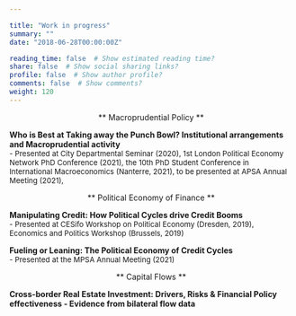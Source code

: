 ```yaml
---

title: "Work in progress"
summary: ""
date: "2018-06-28T00:00:00Z"

reading_time: false  # Show estimated reading time?
share: false  # Show social sharing links?
profile: false  # Show author profile?
comments: false  # Show comments?
weight: 120
---
```


<p align="center">** Macroprudential Policy **</p>
  
**Who is Best at Taking away the Punch Bowl? Institutional arrangements and Macroprudential activity**  
<font size="2">   - Presented at City Departmental Seminar (2020), 1st London Political Economy Network PhD Conference (2021), the 10th PhD Student Conference in International Macroeconomics (Nanterre, 2021), to be presented at APSA Annual Meeting (2021),  </font>  
  
<p align="center">** Political Economy of Finance **</p>
  
**Manipulating Credit: How Political Cycles drive Credit Booms**  
<font size="2">   - Presented at CESifo Workshop on Political Economy (Dresden, 2019), Economics and Politics Workshop (Brussels, 2019) </font> 
  
**Fueling or Leaning: The Political Economy of Credit Cycles**  
<font size="2">    - Presented at the MPSA Annual Meeting (2021) </font>  
  
<p align="center">** Capital Flows **</p>
  
**Cross-border Real Estate Investment: Drivers, Risks & Financial Policy effectiveness - Evidence from bilateral flow data**  
